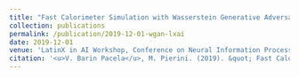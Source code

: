 ```yaml
---
title: "Fast Calorimeter Simulation with Wasserstein Generative Adversarial Networks"
collection: publications
permalink: /publication/2019-12-01-wgan-lxai
date: 2019-12-01
venue: 'LatinX in AI Workshop, Conference on Neural Information Processing Systems (NeurIPS)'
citation: '<u>V. Barin Pacela</u>, M. Pierini. (2019). &quot; Fast Calorimeter Simulation with Wasserstein Generative Adversarial Networks.&quot; Poster Presentation <i>LatinX in AI Workshop, Conference on Neural Information Processing Systems (NeurIPS)</i>.'
---
```

